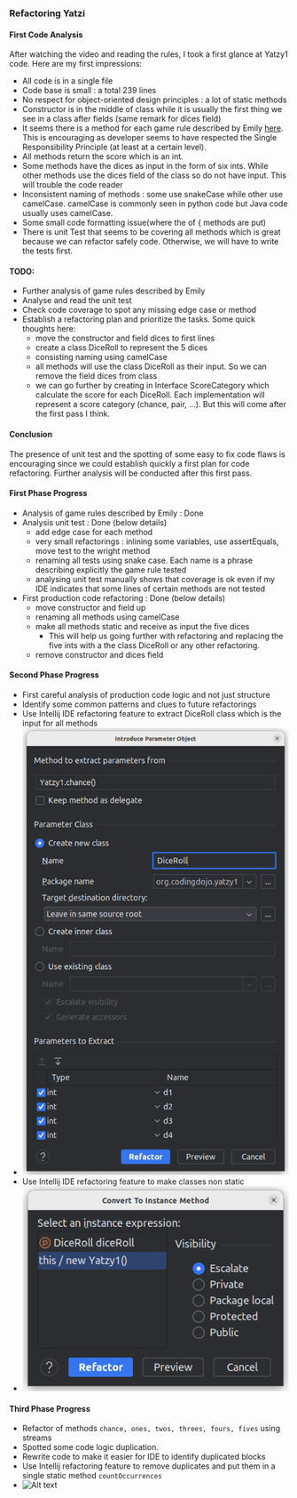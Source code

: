 ### Refactoring Yatzi

#### First Code Analysis

After watching the video and reading the rules, I took a first glance at Yatzy1 code. Here are my first impressions:

- All code is in a single file
- Code base is small : a total 239 lines
- No respect for object-oriented design principles : a lot of static methods
- Constructor is in the middle of class while it is usually the first thing we see in a class after fields (same remark
  for dices field)
- It seems there is a method for each game rule described by
  Emily [here](https://sammancoaching.org/kata_descriptions/yatzy.html). This is encouraging as developer seems to have
  respected the Single Responsibility Principle (at least at a certain level).
- All methods return the score which is an int.
- Some methods have the dices as input in the form of six ints. While other methods use the dices field of the class so
  do not have input. This will trouble the code reader
- Inconsistent naming of methods : some use snakeCase while other use camelCase. camelCase is commonly seen in python
  code but Java code usually uses camelCase.
- Some small code formatting issue(where the of { methods are put)
- There is unit Test that seems to be covering all methods which is great because we can refactor safely code.
  Otherwise, we will have to write the tests first.

#### TODO:

- Further analysis of game rules described by Emily
- Analyse and read the unit test
- Check code coverage to spot any missing edge case or method
- Establish a refactoring plan and prioritize the tasks. Some quick thoughts here:
    - move the constructor and field dices to first lines
    - create a class DiceRoll to represent the 5 dices
    - consisting naming using camelCase
    - all methods will use the class DiceRoll as their input. So we can remove the field dices from class
    - we can go further by creating in Interface ScoreCategory which calculate the score for each DiceRoll. Each
      implementation will represent a score category (chance, pair, ...). But this will come after the first pass I
      think.

#### Conclusion

The presence of unit test and the spotting of some easy to fix code flaws is encouraging since we could establish
quickly a first plan for code refactoring. Further analysis will be conducted after this first pass.

#### First Phase Progress

- Analysis of game rules described by Emily : Done
- Analysis unit test : Done (below details)
    - add edge case for each method
    - very small refactorings : inlining some variables, use assertEquals, move test to the wright method
    - renaming all tests using snake case. Each name is a phrase describing explicitly the game rule tested
    - analysing unit test manually shows that coverage is ok even if my IDE indicates that some lines of certain methods
      are not tested
- First production code refactoring : Done (below details)
    - move constructor and field up
    - renaming all methods using camelCase
    - make all methods static and receive as input the five dices 
      - This will help us going further with refactoring and
        replacing the five ints with a the class DiceRoll or any other refactoring.
    - remove constructor and dices field

#### Second Phase Progress

- First careful analysis of production code logic and not just structure
- Identify some common patterns and clues to future refactorings
- Use Intellij IDE refactoring feature to extract DiceRoll class which is the input for all methods 
- ![Alt text](./doc/refactoring_introduce_parameter_object.png)
- Use Intellij IDE refactoring feature to make classes non static 
- ![Alt text](./doc/refactoring_convert_to_instance_method.png)

#### Third Phase Progress

- Refactor of methods `chance, ones, twos, threes, fours, fives` using streams
- Spotted some code logic duplication. 
- Rewrite code to make it easier for IDE to identify duplicated blocks
- Use Intellij refactoring feature to remove duplicates and put them in a single static method `countOccurrences`
- ![Alt text](/home/mejdi/workspace/Yatzy-Refactoring-Kata/doc/refactoring_duplicates.png)